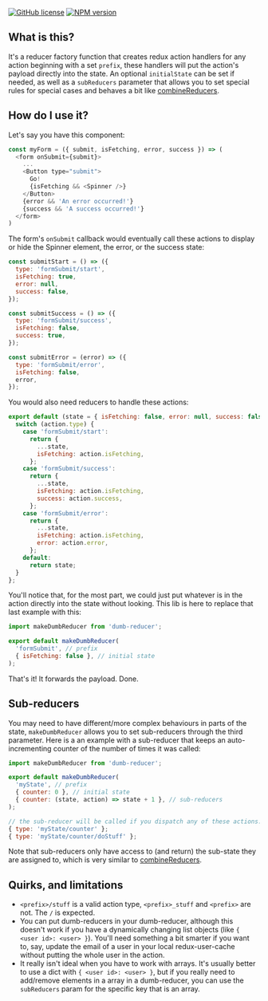 [![GitHub license](https://img.shields.io/badge/license-MIT-blue.svg)](https://raw.githubusercontent.com/quentinvernot/dumb-reducer/master/LICENSE)
[![NPM version](https://img.shields.io/npm/v/dumb-reducer.svg)](https://www.npmjs.com/package/dumb-reducer)


## What is this?

It's a reducer factory function that creates redux action handlers for any action beginning with a set `prefix`, these handlers will put the action's payload directly into the state. An optional `initialState` can be set if needed, as well as a `subReducers` parameter that allows you to set special rules for special cases and behaves a bit like [combineReducers](https://redux.js.org/api/combinereducers#combinereducersreducers).


## How do I use it?

Let's say you have this component:
```js
const myForm = ({ submit, isFetching, error, success }) => (
  <form onSubmit={submit}>
    ...
    <Button type="submit">
      Go!
      {isFetching && <Spinner />}
    </Button>
    {error && 'An error occurred!'}
    {success && 'A success occurred!'}
  </form>
)
```

The form's `onSubmit` callback would eventually call these actions to display or hide the Spinner element, the error, or the success state:
```js
const submitStart = () => ({
  type: 'formSubmit/start',
  isFetching: true,
  error: null,
  success: false,
});

const submitSuccess = () => ({
  type: 'formSubmit/success',
  isFetching: false,
  success: true,
});

const submitError = (error) => ({
  type: 'formSubmit/error',
  isFetching: false,
  error,
});
```

You would also need reducers to handle these actions:
```js
export default (state = { isFetching: false, error: null, success: false }, action = {}) => {
  switch (action.type) {
    case 'formSubmit/start':
      return {
        ...state,
        isFetching: action.isFetching,
      };
    case 'formSubmit/success':
      return {
        ...state,
        isFetching: action.isFetching,
        success: action.success,
      };
    case 'formSubmit/error':
      return {
        ...state,
        isFetching: action.isFetching,
        error: action.error,
      };
    default:
      return state;
  }
};
```

You'll notice that, for the most part, we could just put whatever is in the action directly into the state without looking. This lib is here to replace that last example with this:
```js
import makeDumbReducer from 'dumb-reducer';

export default makeDumbReducer(
  'formSubmit', // prefix
  { isFetching: false }, // initial state
);
```

That's it! It forwards the payload. Done.


## Sub-reducers

You may need to have different/more complex behaviours in parts of the state, `makeDumbReducer` allows you to set sub-reducers through the third parameter. Here is a an example with a sub-reducer that keeps an auto-incrementing counter of the number of times it was called:
```js
import makeDumbReducer from 'dumb-reducer';

export default makeDumbReducer(
  'myState', // prefix
  { counter: 0 }, // initial state
  { counter: (state, action) => state + 1 }, // sub-reducers
);

// the sub-reducer will be called if you dispatch any of these actions:
{ type: 'myState/counter' };
{ type: 'myState/counter/doStuff' };
```

Note that sub-reducers only have access to (and return) the sub-state they are assigned to, which is very similar to [combineReducers](https://redux.js.org/api/combinereducers#combinereducersreducers).


## Quirks, and limitations

* `<prefix>/stuff` is a valid action type, `<prefix>_stuff` and `<prefix>` are not. The `/` is expected.
* You can put dumb-reducers in your dumb-reducer, although this doesn't work if you have a dynamically changing list objects (like `{ <user id>: <user> }`). You'll need something a bit smarter if you want to, say, update the email of a user in your local redux-user-cache without putting the whole user in the action.
* It really isn't ideal when you have to work with arrays. It's usually better to use a dict with `{ <user id>: <user> }`, but if you really need to add/remove elements in a array in a dumb-reducer, you can use the `subReducers` param for the specific key that is an array.
